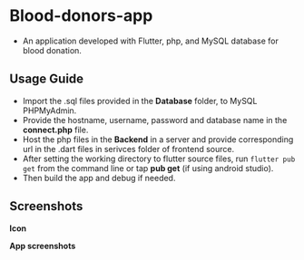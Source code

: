 # Blood-donors-app
* An application developed with Flutter, php, and MySQL database for blood donation.

## Usage Guide

* Import the .sql files provided in the **Database** folder, to MySQL PHPMyAdmin.
* Provide the hostname, username, password and database name in the **connect.php** file.
* Host the php files in the **Backend** in a server and provide corresponding url in the .dart files in serivces folder of frontend source.
* After setting the working directory to flutter source files, run ```flutter pub get``` from the command line or tap **pub get** (if using android studio).
* Then build the app and debug if needed.

## Screenshots

**Icon**
<p align="center><img src="https://user-images.githubusercontent.com/57527558/102860063-1cbc2a00-4453-11eb-8e6a-5961f9625339.png"></p>

**App screenshots**
